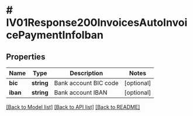 # # IV01Response200InvoicesAutoInvoicePaymentInfoIban

## Properties

Name | Type | Description | Notes
------------ | ------------- | ------------- | -------------
**bic** | **string** | Bank account BIC code | [optional]
**iban** | **string** | Bank account IBAN | [optional]

[[Back to Model list]](../../README.md#models) [[Back to API list]](../../README.md#endpoints) [[Back to README]](../../README.md)
